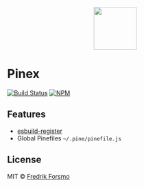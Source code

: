 <div align="center">
  <a href="https://github.com/pinefile/pine">
    <img src="https://avatars.githubusercontent.com/u/70938295?s=200&v=4" width="100px" height="100px" />
  </a>
</div>

# Pinex

[![Build Status](https://img.shields.io/github/workflow/status/pinefile/pinex/build?color=049668&style=flat-square)](https://github.com/pinefile/pinex/actions) [![NPM](https://img.shields.io/npm/v/@pinefile/pinex?color=049668&style=flat-square)](https://www.npmjs.com/package/@pinefile/pinex)

## Features

* [esbuild-register](https://github.com/egoist/esbuild-register)
* Global Pinefiles `~/.pine/pinefile.js`

## License

MIT © [Fredrik Forsmo](https://github.com/frozzare)
